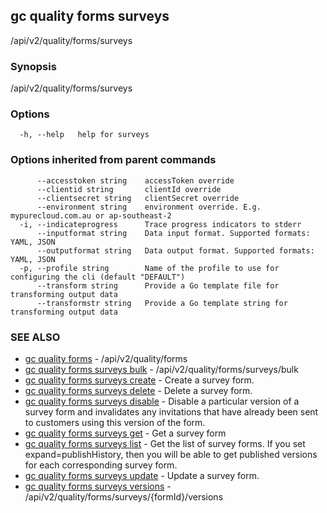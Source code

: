 ## gc quality forms surveys

/api/v2/quality/forms/surveys

### Synopsis

/api/v2/quality/forms/surveys

### Options

```
  -h, --help   help for surveys
```

### Options inherited from parent commands

```
      --accesstoken string    accessToken override
      --clientid string       clientId override
      --clientsecret string   clientSecret override
      --environment string    environment override. E.g. mypurecloud.com.au or ap-southeast-2
  -i, --indicateprogress      Trace progress indicators to stderr
      --inputformat string    Data input format. Supported formats: YAML, JSON
      --outputformat string   Data output format. Supported formats: YAML, JSON
  -p, --profile string        Name of the profile to use for configuring the cli (default "DEFAULT")
      --transform string      Provide a Go template file for transforming output data
      --transformstr string   Provide a Go template string for transforming output data
```

### SEE ALSO

* [gc quality forms](gc_quality_forms.html)	 - /api/v2/quality/forms
* [gc quality forms surveys bulk](gc_quality_forms_surveys_bulk.html)	 - /api/v2/quality/forms/surveys/bulk
* [gc quality forms surveys create](gc_quality_forms_surveys_create.html)	 - Create a survey form.
* [gc quality forms surveys delete](gc_quality_forms_surveys_delete.html)	 - Delete a survey form.
* [gc quality forms surveys disable](gc_quality_forms_surveys_disable.html)	 - Disable a particular version of a survey form and invalidates any invitations that have already been sent to customers using this version of the form.
* [gc quality forms surveys get](gc_quality_forms_surveys_get.html)	 - Get a survey form
* [gc quality forms surveys list](gc_quality_forms_surveys_list.html)	 - Get the list of survey forms. If you set expand=publishHistory, then you will be able to get published versions for each corresponding survey form.
* [gc quality forms surveys update](gc_quality_forms_surveys_update.html)	 - Update a survey form.
* [gc quality forms surveys versions](gc_quality_forms_surveys_versions.html)	 - /api/v2/quality/forms/surveys/{formId}/versions



